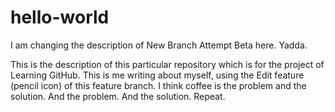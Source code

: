 # hello-world
I am changing the description of New Branch Attempt Beta here. Yadda.

This is the description of this particular repository which is for the project of Learning GitHub.
This is me writing about myself, using the Edit feature (pencil icon) of this feature branch. I think coffee is the problem and the solution. And the problem. And the solution. Repeat. 
